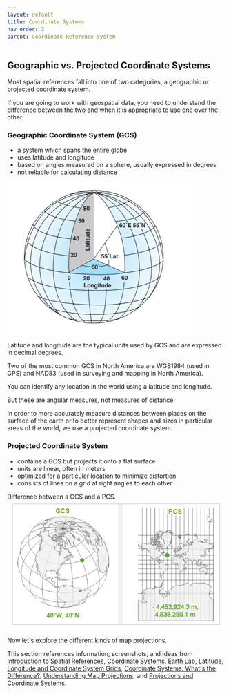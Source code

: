 ```yaml
---
layout: default
title: Coordinate Systems
nav_order: 3
parent: Coordinate Reference System
---
```


## Geographic vs. Projected Coordinate Systems

Most spatial references fall into one of two categories, a geographic or projected coordinate system.

If you are going to work with geospatial data, you need to understand the difference between the two and when it is appropriate to use one over the other.

### Geographic Coordinate System (GCS)

- a system which spans the entire globe
- uses latitude and longitude
- based on angles measured on a sphere, usually expressed in degrees
- not reliable for calculating distance

![latLongGrid.jpg](../images/GCS.jpg)

Latitude and longitude are the typical units used by GCS and are expressed in decimal degrees.

Two of the most common GCS in North America are WGS1984 (used in GPS) and NAD83 (used in surveying and mapping in North America).

You can identify any location in the world using a latitude and longitude.

But these are angular measures, not measures of distance.

In order to more accurately measure distances between places on the surface of the earth or to better represent shapes and sizes in particular areas of the world, we use a projected coordinate system.

### Projected Coordinate System

- contains a GCS but projects it onto a flat surface
- units are linear, often in meters
- optimized for a particular location to minimize distortion
- consists of lines on a grid at right angles to each other

Difference between a GCS and a PCS.
![pcsGCS.jpg](../images/pcsGCS.jpg)

Now let's explore the different kinds of map projections.

This section references information, screenshots, and ideas from [Introduction to Spatial References](https://developers.arcgis.com/documentation/core-concepts/spatial-references/), [Coordinate Systems](https://mgimond.github.io/Spatial/coordinate-systems.html#geographic-coordinate-systems), [Earth Lab](https://www.earthdatascience.org/courses/use-data-open-source-python/intro-vector-data-python/spatial-data-vector-shapefiles/geographic-vs-projected-coordinate-reference-systems-python/), [Latitude, Longitude and Coordinate System Grids](https://gisgeography.com/latitude-longitude-coordinates/), [Coordinate Systems: What's the Difference?](https://www.esri.com/arcgis-blog/products/arcgis-pro/mapping/coordinate-systems-difference/), [Understanding Map Projections](https://kartoweb.itc.nl/geometrics/Map%20projections/Understanding%20Map%20Projections.pdf), and [Projections and Coordinate Systems](https://courses.washington.edu/gis250/lessons/projection/#coord_systems).
